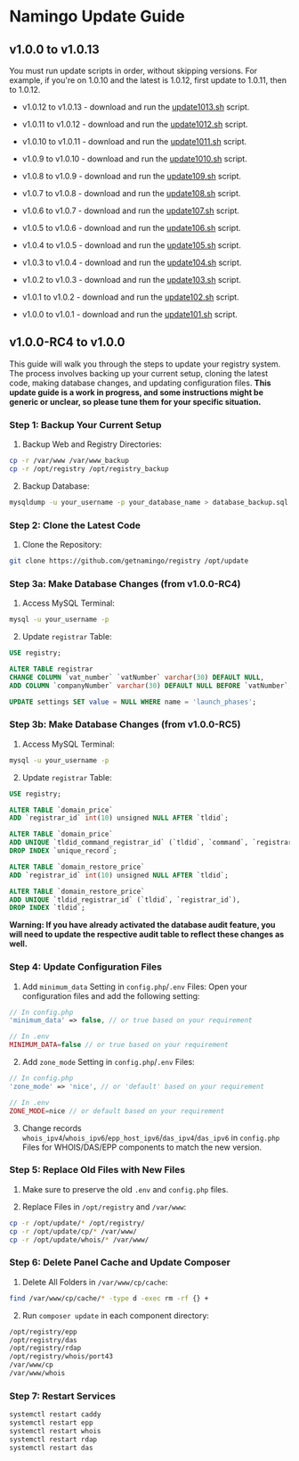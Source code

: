 # Namingo Update Guide

## v1.0.0 to v1.0.13

You must run update scripts in order, without skipping versions. For example, if you're on 1.0.10 and the latest is 1.0.12, first update to 1.0.11, then to 1.0.12.

- v1.0.12 to v1.0.13 - download and run the [update1013.sh](docs/update1013.sh) script.

- v1.0.11 to v1.0.12 - download and run the [update1012.sh](docs/update1012.sh) script.

- v1.0.10 to v1.0.11 - download and run the [update1011.sh](docs/update1011.sh) script.

- v1.0.9 to v1.0.10 - download and run the [update1010.sh](docs/update1010.sh) script.

- v1.0.8 to v1.0.9 - download and run the [update109.sh](docs/update109.sh) script.

- v1.0.7 to v1.0.8 - download and run the [update108.sh](docs/update108.sh) script.

- v1.0.6 to v1.0.7 - download and run the [update107.sh](docs/update107.sh) script.

- v1.0.5 to v1.0.6 - download and run the [update106.sh](docs/update106.sh) script.

- v1.0.4 to v1.0.5 - download and run the [update105.sh](docs/update105.sh) script.

- v1.0.3 to v1.0.4 - download and run the [update104.sh](docs/update104.sh) script.

- v1.0.2 to v1.0.3 - download and run the [update103.sh](docs/update103.sh) script.

- v1.0.1 to v1.0.2 - download and run the [update102.sh](docs/update102.sh) script.

- v1.0.0 to v1.0.1 - download and run the [update101.sh](docs/update101.sh) script.

## v1.0.0-RC4 to v1.0.0

This guide will walk you through the steps to update your registry system. The process involves backing up your current setup, cloning the latest code, making database changes, and updating configuration files.
**This update guide is a work in progress, and some instructions might be generic or unclear, so please tune them for your specific situation.**

### Step 1: Backup Your Current Setup

1. Backup Web and Registry Directories:

```bash
cp -r /var/www /var/www_backup
cp -r /opt/registry /opt/registry_backup
```

2. Backup Database:

```bash
mysqldump -u your_username -p your_database_name > database_backup.sql
```

### Step 2: Clone the Latest Code

1. Clone the Repository:

```bash
git clone https://github.com/getnamingo/registry /opt/update
```

### Step 3a: Make Database Changes (from v1.0.0-RC4)

1. Access MySQL Terminal:

```bash
mysql -u your_username -p
```

2. Update `registrar` Table:

```sql
USE registry;

ALTER TABLE registrar 
CHANGE COLUMN `vat_number` `vatNumber` varchar(30) DEFAULT NULL,
ADD COLUMN `companyNumber` varchar(30) DEFAULT NULL BEFORE `vatNumber`;

UPDATE settings SET value = NULL WHERE name = 'launch_phases';
```

### Step 3b: Make Database Changes (from v1.0.0-RC5)

1. Access MySQL Terminal:

```bash
mysql -u your_username -p
```

2. Update `registrar` Table:

```sql
USE registry;

ALTER TABLE `domain_price`
ADD `registrar_id` int(10) unsigned NULL AFTER `tldid`;

ALTER TABLE `domain_price`
ADD UNIQUE `tldid_command_registrar_id` (`tldid`, `command`, `registrar_id`),
DROP INDEX `unique_record`;

ALTER TABLE `domain_restore_price`
ADD `registrar_id` int(10) unsigned NULL AFTER `tldid`;

ALTER TABLE `domain_restore_price`
ADD UNIQUE `tldid_registrar_id` (`tldid`, `registrar_id`),
DROP INDEX `tldid`;
```

**Warning: If you have already activated the database audit feature, you will need to update the respective audit table to reflect these changes as well.**

### Step 4: Update Configuration Files

1. Add `minimum_data` Setting in `config.php`/`.env` Files:
Open your configuration files and add the following setting:

```php
// In config.php
'minimum_data' => false, // or true based on your requirement

// In .env
MINIMUM_DATA=false // or true based on your requirement
```

2. Add `zone_mode` Setting in `config.php`/`.env` Files:

```php
// In config.php
'zone_mode' => 'nice', // or 'default' based on your requirement

// In .env
ZONE_MODE=nice // or default based on your requirement
```

3. Change records `whois_ipv4`/`whois_ipv6`/`epp_host_ipv6`/`das_ipv4`/`das_ipv6` in `config.php` Files for WHOIS/DAS/EPP components to match the new version.

### Step 5: Replace Old Files with New Files

1. Make sure to preserve the old `.env` and `config.php` files.

2. Replace Files in `/opt/registry` and `/var/www`:

```bash
cp -r /opt/update/* /opt/registry/
cp -r /opt/update/cp/* /var/www/
cp -r /opt/update/whois/* /var/www/
```

### Step 6: Delete Panel Cache and Update Composer

1. Delete All Folders in `/var/www/cp/cache`:

```bash
find /var/www/cp/cache/* -type d -exec rm -rf {} +
```

2. Run `composer update` in each component directory:

```bash
/opt/registry/epp
/opt/registry/das
/opt/registry/rdap
/opt/registry/whois/port43
/var/www/cp
/var/www/whois
```

### Step 7: Restart Services

```bash
systemctl restart caddy
systemctl restart epp
systemctl restart whois
systemctl restart rdap
systemctl restart das
```